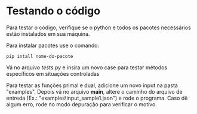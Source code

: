 # Testando o código

Para testar o código, verifique se o python e todos os pacotes necessários estão instalados em sua máquina.

Para instalar pacotes use o comando:

    pip intall nome-do-pacote

Vá no arquivo *tests.py* e insira um novo case para testar métodos específicos em situações controladas

Para testar as funções primal e dual, adicione um novo input na pasta "examples". Depois vá no arquivo __main__, altere o caminho do arquivo de entreda (Ex.: "examples\input_sample1.json") e rode o programa. Caso dê algum erro, rode no modo depuração para verificar o motivo.